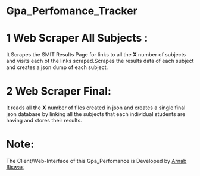 # Gpa_Perfomance_Tracker
# 1 Web Scraper All Subjects : 
  It Scrapes the SMIT Results Page for links to all the **X** number of subjects 
  and visits each of the links scraped.Scrapes the results data of each subject and creates a 
  json dump of each subject.
# 2 Web Scraper Final:
  It reads all the **X** number of files created in json and creates a single final json database by linking all the subjects that each       individual students are having and stores their results.
# Note:
  The Client/Web-Interface of this Gpa_Perfomance is Developed by [Arnab Biswas](https://github.com/ArnabBiswas2303)
